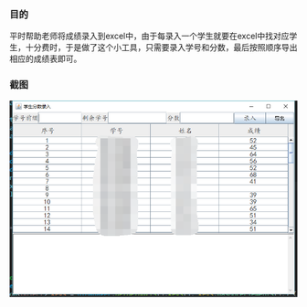 ### 目的
平时帮助老师将成绩录入到excel中，由于每录入一个学生就要在excel中找对应学生，十分费时，于是做了这个小工具，只需要录入学号和分数，最后按照顺序导出相应的成绩表即可。

### 截图
![软件截图](https://github.com/JokerZhouHao/RecordScoreTool/blob/master/data/ui.png)